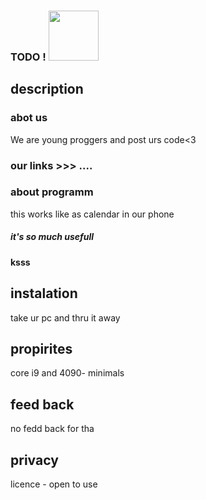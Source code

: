 ### TODO ! <img src="https://cdn-icons-png.flaticon.com/512/1950/1950715.png" widht="80" height="80">

## description
### abot us 
We are young proggers and post urs code<3
### our links >>> ....
### about programm
this works like as calendar in our phone 
##### it's so much usefull
#### ksss 
## instalation
take ur pc and thru it away
## propirites 
core i9 and 4090- minimals
## feed back
no fedd back for tha 
## privacy
licence - open to use

